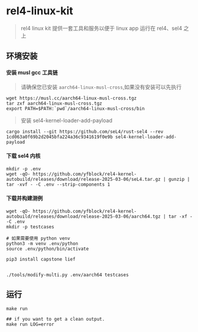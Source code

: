 # rel4-linux-kit

> rel4 linux kit 提供一套工具和服务以便于 linux app 运行在 rel4、sel4 之上

## 环境安装

#### 安装 musl gcc 工具链

> 请确保您已安装 `aarch64-linux-musl-cross`,如果没有安装可以先执行

```shell
wget https://musl.cc/aarch64-linux-musl-cross.tgz
tar zxf aarch64-linux-musl-cross.tgz
export PATH=$PATH:`pwd`/aarch64-linux-musl-cross/bin
```

> 安装 sel4-kernel-loader-add-payload

```shell
cargo install --git https://github.com/seL4/rust-sel4 --rev 1cd063a0f69b2d2045bfa224a36c9341619f0e9b sel4-kernel-loader-add-payload
```

#### 下载 sel4 内核

```shell
mkdir -p .env
wget -qO- https://github.com/yfblock/rel4-kernel-autobuild/releases/download/release-2025-03-06/seL4.tar.gz | gunzip | tar -xvf - -C .env --strip-components 1
```

#### 下载并构建测例

```shell
wget -qO- https://github.com/yfblock/rel4-kernel-autobuild/releases/download/release-2025-03-06/aarch64.tgz | tar -xf - -C .env
mkdir -p testcases

# 如果需要使用 python venv
python3 -m venv .env/python
source .env/python/bin/activate

pip3 install capstone lief


./tools/modify-multi.py .env/aarch64 testcases
```

## 运行

```shell
make run

## if you want to get a clean output.
make run LOG=error
```
